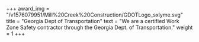 +++
award_img = "/v1576079951/Mill%20Creek%20Construction/GDOTLogo_sxlyme.svg"
title = "Georgia Dept of Transportation"
text = "We are a certified Work Zone Safety contractor through the Georgia Dept. of Transportation."
weight = 1
+++